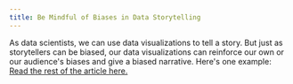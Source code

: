 ```yaml
---
title: Be Mindful of Biases in Data Storytelling
---
```

As data scientists, we can use data visualizations to tell a story. But just as storytellers can be biased, our data visualizations can reinforce our own or our audience's biases and give a biased narrative. Here's one example:
[Read the rest of the article here.](https://medium.com/@valogonor/be-mindful-of-biases-in-data-storytelling-2a9ffd12d475)
